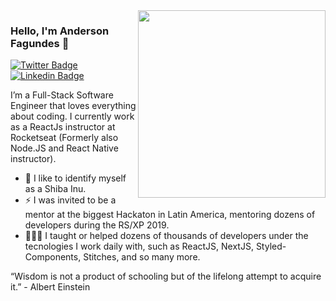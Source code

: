 <img align="right" src="https://github.com/josepholiveira/josepholiveira/blob/master/images/illustration.png" width="300"/>

### Hello, I'm Anderson Fagundes 👋

[![Twitter Badge](https://img.shields.io/badge/-@josepholiveirad-3333cc?style=flat-square&labelColor=3333cc&logo=twitter&logoColor=white&link=https://twitter.com/josepholiveirad)](https://twitter.com/josepholiveirad) 
[![Linkedin Badge](https://img.shields.io/badge/-Joseph%20Oliveira-3333cc?style=flat-square&logo=Linkedin&logoColor=white&link=https://www.linkedin.com/in/josepholiveiraa/)](https://www.linkedin.com/in/josepholiveiraa/)

I’m a Full-Stack Software Engineer that loves everything about coding. I currently work as a ReactJs instructor at Rocketseat (Formerly also Node.JS and React Native instructor). 

- 🐶 I like to identify myself as a Shiba Inu.
- ⚡ I was invited to be a mentor at the biggest Hackaton in Latin America, mentoring dozens of developers during the RS/XP 2019.
- 👨🏻‍💻 I taught or helped dozens of thousands of developers under the tecnologies I work daily with, such as ReactJS, NextJS, Styled-Components, Stitches, and so many more.

“Wisdom is not a product of schooling but of the lifelong attempt to acquire it.” - Albert Einstein
